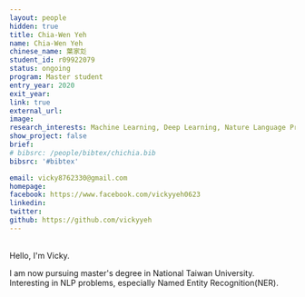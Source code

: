 ```yaml
---
layout: people
hidden: true
title: Chia-Wen Yeh
name: Chia-Wen Yeh
chinese_name: 葉家彣
student_id: r09922079
status: ongoing
program: Master student
entry_year: 2020
exit_year: 
link: true
external_url:
image: 
research_interests: Machine Learning, Deep Learning, Nature Language Processing
show_project: false
brief: 
# bibsrc: /people/bibtex/chichia.bib
bibsrc: '#bibtex'

email: vicky8762330@gmail.com
homepage: 
facebook: https://www.facebook.com/vickyyeh0623
linkedin: 
twitter: 
github: https://github.com/vickyyeh
---
```


<br />
Hello, I'm Vicky. 

I am now pursuing master's degree in National Taiwan University. Interesting in NLP problems, especially Named Entity Recognition(NER). 

